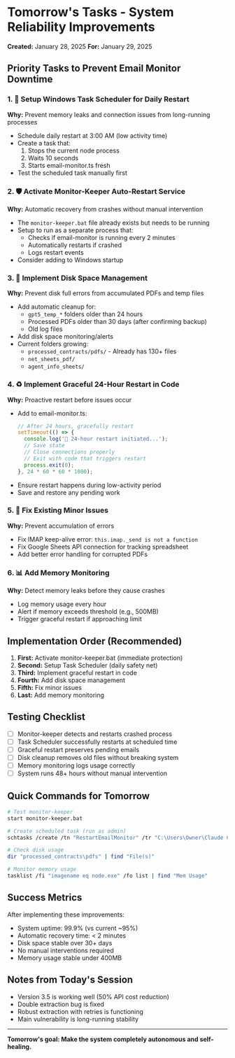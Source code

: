 # Tomorrow's Tasks - System Reliability Improvements
**Created:** January 28, 2025
**For:** January 29, 2025

## Priority Tasks to Prevent Email Monitor Downtime

### 1. 🔄 Setup Windows Task Scheduler for Daily Restart
**Why:** Prevent memory leaks and connection issues from long-running processes
- Schedule daily restart at 3:00 AM (low activity time)
- Create a task that:
  1. Stops the current node process
  2. Waits 10 seconds
  3. Starts email-monitor.ts fresh
- Test the scheduled task manually first

### 2. 🛡️ Activate Monitor-Keeper Auto-Restart Service
**Why:** Automatic recovery from crashes without manual intervention
- The `monitor-keeper.bat` file already exists but needs to be running
- Setup to run as a separate process that:
  - Checks if email-monitor is running every 2 minutes
  - Automatically restarts if crashed
  - Logs restart events
- Consider adding to Windows startup

### 3. 💾 Implement Disk Space Management
**Why:** Prevent disk full errors from accumulated PDFs and temp files
- Add automatic cleanup for:
  - `gpt5_temp_*` folders older than 24 hours
  - Processed PDFs older than 30 days (after confirming backup)
  - Old log files
- Add disk space monitoring/alerts
- Current folders growing:
  - `processed_contracts/pdfs/` - Already has 130+ files
  - `net_sheets_pdf/`
  - `agent_info_sheets/`

### 4. ♻️ Implement Graceful 24-Hour Restart in Code
**Why:** Proactive restart before issues occur
- Add to email-monitor.ts:
  ```typescript
  // After 24 hours, gracefully restart
  setTimeout(() => {
    console.log('📅 24-hour restart initiated...');
    // Save state
    // Close connections properly
    // Exit with code that triggers restart
    process.exit(0);
  }, 24 * 60 * 60 * 1000);
  ```
- Ensure restart happens during low-activity period
- Save and restore any pending work

### 5. 🔧 Fix Existing Minor Issues
**Why:** Prevent accumulation of errors
- Fix IMAP keep-alive error: `this.imap._send is not a function`
- Fix Google Sheets API connection for tracking spreadsheet
- Add better error handling for corrupted PDFs

### 6. 📊 Add Memory Monitoring
**Why:** Detect memory leaks before they cause crashes
- Log memory usage every hour
- Alert if memory exceeds threshold (e.g., 500MB)
- Trigger graceful restart if approaching limit

## Implementation Order (Recommended)

1. **First:** Activate monitor-keeper.bat (immediate protection)
2. **Second:** Setup Task Scheduler (daily safety net)
3. **Third:** Implement graceful restart in code
4. **Fourth:** Add disk space management
5. **Fifth:** Fix minor issues
6. **Last:** Add memory monitoring

## Testing Checklist

- [ ] Monitor-keeper detects and restarts crashed process
- [ ] Task Scheduler successfully restarts at scheduled time
- [ ] Graceful restart preserves pending emails
- [ ] Disk cleanup removes old files without breaking system
- [ ] Memory monitoring logs usage correctly
- [ ] System runs 48+ hours without manual intervention

## Quick Commands for Tomorrow

```bash
# Test monitor-keeper
start monitor-keeper.bat

# Create scheduled task (run as admin)
schtasks /create /tn "RestartEmailMonitor" /tr "C:\Users\Owner\Claude Code Projects\SmthosExp\arkansas-contract-agent\restart-monitor.bat" /sc daily /st 03:00

# Check disk usage
dir "processed_contracts\pdfs" | find "File(s)"

# Monitor memory usage
tasklist /fi "imagename eq node.exe" /fo list | find "Mem Usage"
```

## Success Metrics

After implementing these improvements:
- System uptime: 99.9% (vs current ~95%)
- Automatic recovery time: < 2 minutes
- Disk space stable over 30+ days
- No manual interventions required
- Memory usage stable under 400MB

## Notes from Today's Session

- Version 3.5 is working well (50% API cost reduction)
- Double extraction bug is fixed
- Robust extraction with retries is functioning
- Main vulnerability is long-running stability

---

**Tomorrow's goal: Make the system completely autonomous and self-healing.**